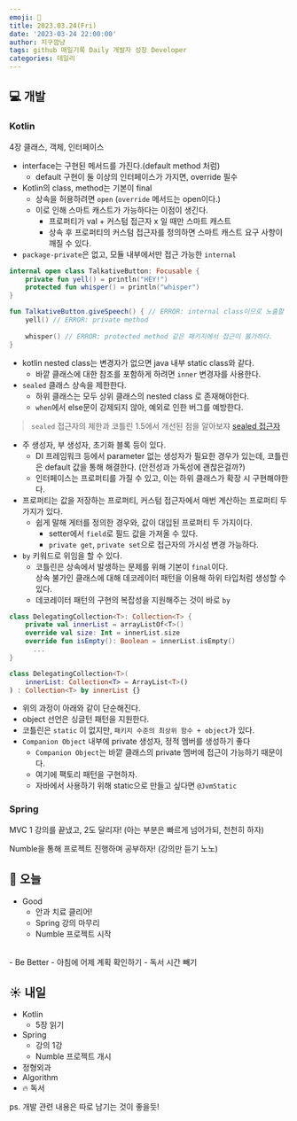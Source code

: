 ```yaml
---
emoji: 🌱
title: 2023.03.24(Fri)
date: '2023-03-24 22:00:00'
author: 지구깜냥
tags: github 매일기록 Daily 개발자 성장 Developer
categories: 데일리
---
```

## 💻 개발
### Kotlin
4장 클래스, 객체, 인터페이스
- interface는 구현된 메서드를 가진다.(default method 처럼)
  - default 구현이 둘 이상의 인터페이스가 가지면, override 필수
- Kotlin의 class, method는 기본이 final
  - 상속을 허용하려면 `open` (`override` 메서드는 open이다.)
  - 이로 인해 스마트 캐스트가 가능하다는 이점이 생긴다.
    - 프로퍼티가 val + 커스텀 접근자 x 일 때만 스마트 캐스트
    - 상속 후 프로퍼티의 커스텀 접근자를 정의하면 스마트 캐스트 요구 사항이 깨질 수 있다.
- `package-private`은 없고, 모듈 내부에서만 접근 가능한 `internal`
```kotlin
internal open class TalkativeButton: Focusable {
    private fun yell() = println("HEY!")
    protected fun whisper() = println("whisper") 
}

fun TalkativeButton.giveSpeech() { // ERROR: internal class이므로 노출할 수 없다. 
    yell() // ERROR: private method
  
    whisper() // ERROR: protected method 같은 패키지에서 접근이 불가하다.
}
```
- kotlin nested class는 변경자가 없으면 java 내부 static class와 같다.
  - 바깥 클래스에 대한 참조를 포함하게 하려면 `inner` 변경자를 사용한다.
- `sealed` 클래스 상속을 제한한다.
  - 하위 클래스는 모두 상위 클래스의 nested class 로 존재해야한다.
  - `when`에서 else문이 강제되지 않아, 예외로 인한 버그를 예방한다.

> `sealed` 접근자의 제한과 코틀린 1.5에서 개선된 점을 알아보쟈
> [sealed 접근자](https://ggam-nyang.github.io/열심히기록/Kotlin-in-Action/sealed)
- 주 생성자, 부 생성자, 초기화 블록 등이 있다.
  - DI 프레임워크 등에서 parameter 없는 생성자가 필요한 경우가 있는데, 코틀린은 default 값을 통해 해결한다. (안전성과 가독성에 괜찮은걸까?)
  - 인터페이스는 프로퍼티를 가질 수 있고, 이는 하위 클래스가 확장 시 구현해야한다.
- 프로퍼티는 값을 저장하는 프로퍼티, 커스텀 접근자에서 매번 계산하는 프로퍼티 두 가지가 있다.
  - 쉽게 말해 게터를 정의한 경우와, 값이 대입된 프로퍼티 두 가지이다.
    - setter에서 `field`로 필드 값을 가져올 수 있다.
    - `private get`, `private set`으로 접근자의 가시성 변경 가능하다.
- `by` 키워드로 위임을 할 수 있다.
  - 코틀린은 상속에서 발생하는 문제를 위해 기본이 `final`이다.
  <br> 상속 불가인 클래스에 대해 데코레이터 패턴을 이용해 하위 타입처럼 생성할 수 있다.
  - 데코레이터 패턴의 구현의 복잡성을 지원해주는 것이 바로 `by`
```kotlin
class DelegatingCollection<T>: Collection<T> {
    private val innerList = arrayListOf<T>()
    override val size: Int = innerList.size
    override fun isEmpty(): Boolean = innerList.isEmpty()
      ...
}

class DelegatingCollection<T>(
    innerList: Collection<T> = ArrayList<T>()
) : Collection<T> by innerList {}
```
- 위의 과정이 아래와 같이 단순해진다.
- object 선언은 싱글턴 패턴을 지원한다. 
- 코틀린은 `static` 이 없지만, `패키지 수준의 최상위 함수 + object`가 있다.
- `Companion Object` 내부에 private 생성자, 정적 멤버를 생성하기 좋다
  - `Companion Object`는 바깥 클래스의 private 멤버에 접근이 가능하기 때문이다.
  - 여기에 팩토리 패턴을 구현하자.
  - 자바에서 사용하기 위해 static으로 만들고 싶다면 `@JvmStatic`
   


### Spring
MVC 1 강의를 끝냈고, 2도 달리자!
(아는 부분은 빠르게 넘어가되, 천천히 하자)

Numble을 통해 프로젝트 진행하며 공부하자! (강의만 듣기 노노)


## 🌙 오늘
- Good
  - 안과 치료 클리어!
  - Spring 강의 마무리
  - Numble 프로젝트 시작
<br>
- Be Better
  - 아침에 어제 계획 확인하기
  - 독서 시간 빼기

## ☀️ 내일
- Kotlin
  - 5장 읽기
- Spring
  - 강의 1강
  - Numble 프로젝트 개시
- 정형외과
- Algorithm
- 🔥 독서

ps. 개발 관련 내용은 따로 남기는 것이 좋을듯!